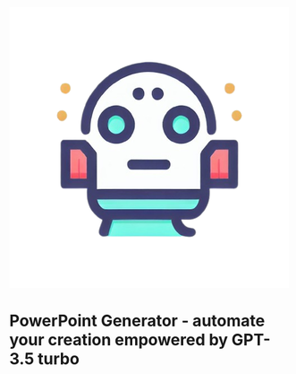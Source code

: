 <div align="left">
    <img src="./static/img/logo.png">
</div>

# PowerPoint Generator - automate your creation empowered by GPT-3.5 turbo
